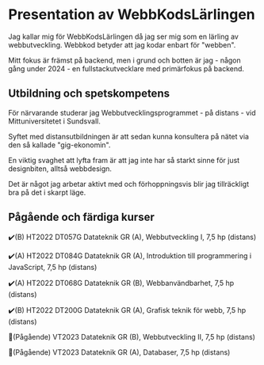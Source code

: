 # Presentation av WebbKodsLärlingen

Jag kallar mig för WebbKodsLärlingen då jag ser mig som en lärling av webbutveckling. Webbkod betyder att jag kodar enbart för "webben".

Mitt fokus är främst på backend, men i grund och botten är jag - någon gång under 2024 - en fullstackutvecklare med primärfokus på backend.

## Utbildning och spetskompetens
För närvarande studerar jag Webbutvecklingsprogrammet - på distans - vid Mittuniversitetet i Sundsvall. 

Syftet med distansutbildningen är att sedan kunna konsultera på nätet via den så kallade "gig-ekonomin".

En viktig svaghet att lyfta fram är att jag inte har så starkt sinne för just designbiten, alltså webbdesign.

Det är något jag arbetar aktivt med och förhoppningsvis blir jag tillräckligt bra på det i skarpt läge.

## Pågående och färdiga kurser
✔️(B) HT2022 DT057G Datateknik GR (A), Webbutveckling I, 7,5 hp (distans)

✔️(A) HT2022 DT084G Datateknik GR (A), Introduktion till programmering i JavaScript, 7,5 hp (distans)

✔️(A) HT2022 DT068G Datateknik GR (B), Webbanvändbarhet, 7,5 hp (distans)

✔️(B) HT2022 DT200G Datateknik GR (A), Grafisk teknik för webb, 7,5 hp (distans)

🚧(Pågående) VT2023 Datateknik GR (B), Webbutveckling II, 7,5 hp (distans)

🚧(Pågående) VT2023 Datateknik GR (A), Databaser, 7,5 hp (distans)

<!--
**WebbkodsLarlingen/WebbkodsLarlingen** is a ✨ _special_ ✨ repository because its `README.md` (this file) appears on your GitHub profile.

Here are some ideas to get you started:

- 🔭 I’m currently working on ...
- 🌱 I’m currently learning ...
- 👯 I’m looking to collaborate on ...
- 🤔 I’m looking for help with ...
- 💬 Ask me about ...
- 📫 How to reach me: ...
- 😄 Pronouns: ...
- ⚡ Fun fact: ...
-->
